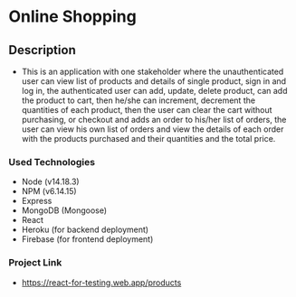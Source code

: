 # Online Shopping

## Description

- This is an application with one stakeholder where the unauthenticated user can view list of products and details of
single product, sign in and log in, the authenticated user can add, update, delete product, can add the product to cart,
then he/she can increment, decrement the quantities of each product, then the user can clear the cart without purchasing,
or checkout and adds an order to his/her list of orders, the user can view his own list of orders and view the details of
each order with the products purchased and their quantities and the total price.

### Used Technologies

- Node (v14.18.3)
- NPM (v6.14.15)
- Express
- MongoDB (Mongoose)
- React
- Heroku (for backend deployment)
- Firebase (for frontend deployment)

### Project Link

- <https://react-for-testing.web.app/products>

